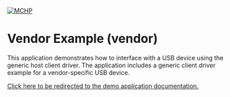 

[![MCHP](https://www.microchip.com/ResourcePackages/Microchip/assets/dist/images/logo.png)](https://www.microchip.com)

# Vendor Example (vendor)

This application demonstrates how to interface with a USB device using the generic host client driver. The application includes a generic client driver example for a vendor-specific USB device.

[Click here to be redirected to the demo application documentation.](https://onlinedocs.microchip.com/v2/keyword-lookup?keyword=USB_APPS_HOST_VENDOR_EXAMPLE&redirect=true)